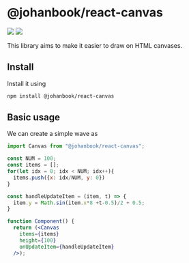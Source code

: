# @johanbook/react-canvas

![](https://img.shields.io/travis/johanbook/react-canvas)
![](https://img.shields.io/npm/v/@johanbook/react-canvas)

This library aims to make it easier to draw on HTML canvases.

## Install

Install it using

```sh
npm install @johanbook/react-canvas
```

## Basic usage

We can create a simple wave as

```jsx
import Canvas from "@johanbook/react-canvas";

const NUM = 100;
const items = [];
for(let idx = 0; idx < NUM; idx++){
  items.push({x: idx/NUM, y: 0})
}

const handleUpdateItem = (item, t) => {
  item.y = Math.sin(item.x*8 +t-0.5)/2 + 0.5;
}

function Component() {
  return (<Canvas
    items={items}
    height={100}
    onUpdateItem={handleUpdateItem}
  />);
```
